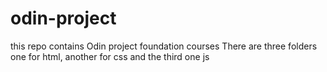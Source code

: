 # odin-project
this repo contains Odin project foundation courses
There are three folders
one for html, another for css and the third one js